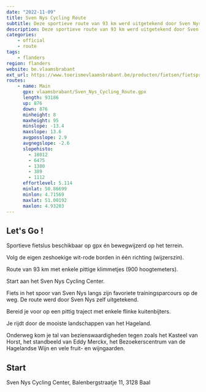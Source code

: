 ```yaml
---
date: "2022-11-09"
title: Sven Nys Cycling Route
subtitle: Deze sportieve route van 93 km werd uitgetekend door Sven Nys
description: Deze sportieve route van 93 km werd uitgetekend door Sven Nys. Het traject is pittig en bevat enkele kuitenbijters. Starten doe je aan het Sven Nys Cycling Center, het belevingscentrum waar je alles te weten komt over off-road fietsen.
categories:
    - official
    - route
tags:
    - flanders
region: flanders
website: be.vlaamsbrabant
ext_url: https://www.toerismevlaamsbrabant.be/producten/fietsen/fietsproducten/sven-nys-cycling-route/index.html
routes:
    - name: Main
      gpx: vlaamsbrabant/Sven_Nys_Cycling_Route.gpx
      length: 93186
      up: 876
      down: 876
      minheight: 8
      maxheight: 95
      minslope: -13.4
      maxslope: 13.6
      avgposslope: 2.9
      avgnegslope: -2.6
      slopehisto:
        - 18012
        - 6475
        - 1380
        - 389
        - 1112
      effortlevel: 5.114
      minlat: 50.86699
      minlon: 4.71569
      maxlat: 51.00192
      maxlon: 4.93283
---
```


## Let's Go ! 

Sportieve fietslus beschikbaar op gpx én bewegwijzerd op het terrein.

Volg de eigen zeshoekige wit-rode borden in één richting (wijzerszin).

Route van 93 km met enkele pittige klimmetjes (900 hoogtemeters).

Start aan het Sven Nys Cycling Center.

Fiets in het spoor van Sven Nys langs zijn favoriete trainingsparcours op de weg. De route werd door Sven Nys zelf uitgetekend.

Bereid je voor op een pittig traject met enkele flinke kuitenbijters.

Je rijdt door de mooiste landschappen van het Hageland.

Onderweg kom je tal van bezienswaardigheden tegen zoals het Kasteel van Horst, het standbeeld van Eddy Merckx, het Bezoekerscentrum van de Hagelandse Wijn en vele fruit- en wijngaarden.

## Start

Sven Nys Cycling Center, Balenbergstraatje 11, 3128 Baal
